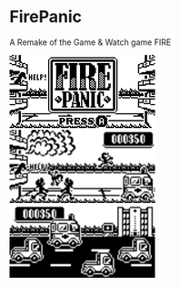 # FirePanic
A Remake of the Game &amp; Watch game FIRE

<img src="/assets/FirePanic_NewTitleScreen.png" data-canonical-src="/assets/FirePanic_NewTitleScreen.png" width="256" height="128" /> <img src="/assets/FirePanic128x64_GameplayMockup4.png" data-canonical-src="/assets/FirePanic128x64_GameplayMockup4.png" width="256" height="128" /> <img src="/assets/FirePanic128x64_RaceToHospital_2.png" data-canonical-src="/assets/FirePanic128x64_RaceToHospital_2.png" width="256" height="128" />
